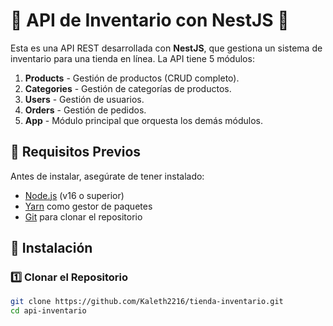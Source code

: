 # 🛒 API de Inventario con NestJS 🚀

Esta es una API REST desarrollada con **NestJS**, que gestiona un sistema de inventario para una tienda en línea. La API tiene 5 módulos:

1. **Products** - Gestión de productos (CRUD completo).
2. **Categories** - Gestión de categorías de productos.
3. **Users** - Gestión de usuarios.
4. **Orders** - Gestión de pedidos.
5. **App** - Módulo principal que orquesta los demás módulos.

## 📌 Requisitos Previos

Antes de instalar, asegúrate de tener instalado:

- [Node.js](https://nodejs.org/) (v16 o superior)
- [Yarn](https://yarnpkg.com/getting-started/install) como gestor de paquetes
- [Git](https://git-scm.com/) para clonar el repositorio

## 🚀 Instalación

### 1️⃣ Clonar el Repositorio
```sh
git clone https://github.com/Kaleth2216/tienda-inventario.git
cd api-inventario
